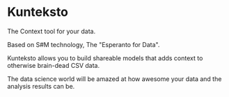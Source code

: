 # Kunteksto

The Context tool for your data.

Based on S#M technology, The "Esperanto for Data". 

Kunteksto allows you to build shareable models that adds context to otherwise brain-dead CSV data. 

The data science world will  be amazed at how awesome your data and the analysis results can be.

 